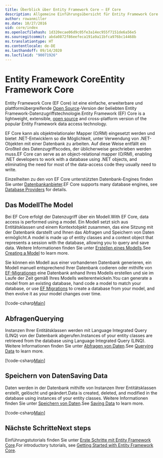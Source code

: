 ```yaml
---
title: Überblick über Entity Framework Core – EF Core
description: Allgemeine Einführungsübersicht für Entity Framework Core
author: rowanmiller
ms.date: 10/27/2016
uid: core/index
ms.openlocfilehash: 1d320ecae06d9c05fe3a14ec955f7151de6a56e5
ms.sourcegitcommit: abda0872f86eefeca191a9a11bfca976bc14468b
ms.translationtype: HT
ms.contentlocale: de-DE
ms.lasthandoff: 09/14/2020
ms.locfileid: "90071926"
---
```

# <a name="entity-framework-core"></a><span data-ttu-id="5895f-103">Entity Framework Core</span><span class="sxs-lookup"><span data-stu-id="5895f-103">Entity Framework Core</span></span>

<span data-ttu-id="5895f-104">Entity Framework Core (EF Core) ist eine einfache, erweiterbare und plattformübergreifende [Open Source](https://github.com/aspnet/EntityFrameworkCore)-Version der beliebten Entity Framework-Datenzugriffstechnologie.</span><span class="sxs-lookup"><span data-stu-id="5895f-104">Entity Framework (EF) Core is a lightweight, extensible, [open source](https://github.com/aspnet/EntityFrameworkCore) and cross-platform version of the popular Entity Framework data access technology.</span></span>

<span data-ttu-id="5895f-105">EF Core kann als objektrelationaler Mapper (O/RM) eingesetzt werden und bietet .NET-Entwicklern so die Möglichkeit, unter Verwendung von .NET-Objekten mit einer Datenbank zu arbeiten. Auf diese Weise entfällt ein Großteil des Datenzugriffscodes, der üblicherweise geschrieben werden muss.</span><span class="sxs-lookup"><span data-stu-id="5895f-105">EF Core can serve as an object-relational mapper (O/RM), enabling .NET developers to work with a database using .NET objects, and eliminating the need for most of the data-access code they usually need to write.</span></span>

<span data-ttu-id="5895f-106">Einzelheiten zu den von EF Core unterstützten Datenbank-Engines finden Sie unter [Datenbankanbieter](xref:core/providers/index).</span><span class="sxs-lookup"><span data-stu-id="5895f-106">EF Core supports many database engines, see [Database Providers](xref:core/providers/index) for details.</span></span>

## <a name="the-model"></a><span data-ttu-id="5895f-107">Das Modell</span><span class="sxs-lookup"><span data-stu-id="5895f-107">The Model</span></span>

<span data-ttu-id="5895f-108">Bei EF Core erfolgt der Datenzugriff über ein Modell.</span><span class="sxs-lookup"><span data-stu-id="5895f-108">With EF Core, data access is performed using a model.</span></span> <span data-ttu-id="5895f-109">Ein Modell setzt sich aus Entitätsklassen und einem Kontextobjekt zusammen, das eine Sitzung mit der Datenbank darstellt und Ihnen das Abfragen und Speichern von Daten ermöglicht.</span><span class="sxs-lookup"><span data-stu-id="5895f-109">A model is made up of entity classes and a context object that represents a session with the database, allowing you to query and save data.</span></span> <span data-ttu-id="5895f-110">Weitere Informationen finden Sie unter [Erstellen eines Modells](xref:core/modeling/index).</span><span class="sxs-lookup"><span data-stu-id="5895f-110">See [Creating a Model](xref:core/modeling/index) to learn more.</span></span>

<span data-ttu-id="5895f-111">Sie können ein Modell aus einer vorhandenen Datenbank generieren, ein Modell manuell entsprechend Ihrer Datenbank codieren oder mithilfe von [EF-Migrationen](xref:core/managing-schemas/migrations/index) eine Datenbank anhand Ihres Modells erstellen und sie im Laufe der Zeit gemäß Ihres Modells weiterentwickeln.</span><span class="sxs-lookup"><span data-stu-id="5895f-111">You can generate a model from an existing database, hand code a model to match your database, or use [EF Migrations](xref:core/managing-schemas/migrations/index) to create a database from your model, and then evolve it as your model changes over time.</span></span>

[!code-csharp[Main](../../samples/core/Intro/Model.cs)]

## <a name="querying"></a><span data-ttu-id="5895f-112">Abfragen</span><span class="sxs-lookup"><span data-stu-id="5895f-112">Querying</span></span>

<span data-ttu-id="5895f-113">Instanzen Ihrer Entitätsklassen werden mit Language Integrated Query (LINQ) von der Datenbank abgerufen.</span><span class="sxs-lookup"><span data-stu-id="5895f-113">Instances of your entity classes are retrieved from the database using Language Integrated Query (LINQ).</span></span> <span data-ttu-id="5895f-114">Weitere Informationen finden Sie unter [Abfragen von Daten](xref:core/querying/index).</span><span class="sxs-lookup"><span data-stu-id="5895f-114">See [Querying Data](xref:core/querying/index) to learn more.</span></span>

[!code-csharp[Main](../../samples/core/Intro/Program.cs#Querying)]

## <a name="saving-data"></a><span data-ttu-id="5895f-115">Speichern von Daten</span><span class="sxs-lookup"><span data-stu-id="5895f-115">Saving Data</span></span>

<span data-ttu-id="5895f-116">Daten werden in der Datenbank mithilfe von Instanzen Ihrer Entitätsklassen erstellt, gelöscht und geändert.</span><span class="sxs-lookup"><span data-stu-id="5895f-116">Data is created, deleted, and modified in the database using instances of your entity classes.</span></span> <span data-ttu-id="5895f-117">Weitere Informationen finden Sie unter [Speichern von Daten](xref:core/saving/index).</span><span class="sxs-lookup"><span data-stu-id="5895f-117">See [Saving Data](xref:core/saving/index) to learn more.</span></span>

[!code-csharp[Main](../../samples/core/Intro/Program.cs#SavingData)]

## <a name="next-steps"></a><span data-ttu-id="5895f-118">Nächste Schritte</span><span class="sxs-lookup"><span data-stu-id="5895f-118">Next steps</span></span>

<span data-ttu-id="5895f-119">Einführungstutorials finden Sie unter [Erste Schritte mit Entity Framework Core](xref:core/get-started/index).</span><span class="sxs-lookup"><span data-stu-id="5895f-119">For introductory tutorials, see [Getting Started with Entity Framework Core](xref:core/get-started/index).</span></span>
